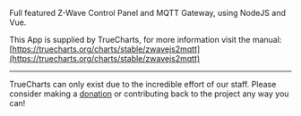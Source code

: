 Full featured Z-Wave Control Panel and MQTT Gateway, using NodeJS and Vue.

This App is supplied by TrueCharts, for more information visit the manual: [https://truecharts.org/charts/stable/zwavejs2mqtt](https://truecharts.org/charts/stable/zwavejs2mqtt)

---

TrueCharts can only exist due to the incredible effort of our staff.
Please consider making a [donation](https://truecharts.org/sponsor) or contributing back to the project any way you can!
